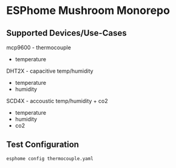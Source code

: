 # ESPhome Mushroom Monorepo

## Supported Devices/Use-Cases

mcp9600 - thermocouple
- temperature

DHT2X - capacitive temp/humidity
- temperature
- humidity

SCD4X - accoustic temp/humidity + co2
- temperature
- humidity
- co2


## Test Configuration
```
esphome config thermocouple.yaml
```